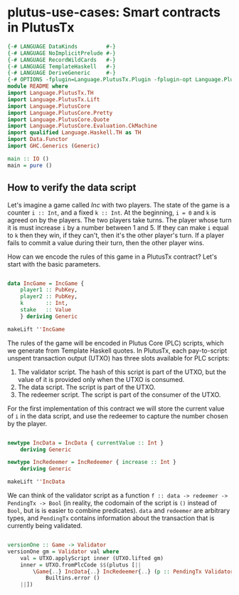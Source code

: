 # plutus-use-cases: Smart contracts in PlutusTx

```haskell
{-# LANGUAGE DataKinds         #-}
{-# LANGUAGE NoImplicitPrelude #-}
{-# LANGUAGE RecordWildCards   #-}
{-# LANGUAGE TemplateHaskell   #-}
{-# LANGUAGE DeriveGeneric     #-}
{-# OPTIONS -fplugin=Language.PlutusTx.Plugin -fplugin-opt Language.PlutusTx.Plugin:dont-typecheck #-}
module README where
import Language.PlutusTx.TH
import Language.PlutusTx.Lift
import Language.PlutusCore
import Language.PlutusCore.Pretty
import Language.PlutusCore.Quote
import Language.PlutusCore.Evaluation.CkMachine
import qualified Language.Haskell.TH as TH
import Data.Functor
import GHC.Generics (Generic)

main :: IO ()
main = pure ()
```

## How to verify the data script

Let's imagine a game called _Inc_ with two players. The state of the game is a counter `i :: Int`, and a fixed `k :: Int`. At the beginning, `i = 0` and `k` is agreed on by the players. The two players take turns. The player whose turn it is must increase `i` by a number between 1 and 5. If they can make `i` equal to `k` then they win, if they can't, then it's the other player's turn. If a player fails to commit a value during their turn, then the other player wins.

How can we encode the rules of this game in a PlutusTx contract? Let's start with the basic parameters.

```haskell

data IncGame = IncGame {
    player1 :: PubKey,
    player2 :: PubKey,
    k       :: Int,
    stake   :: Value
    } deriving Generic

makeLift ''IncGame
```

The rules of the game will be encoded in Plutus Core (PLC) scripts, which we generate from Template Haskell quotes. In PlutusTx, each pay-to-script unspent transaction output (UTXO) has three slots available for PLC scripts:

1. The validator script. The hash of this script is part of the UTXO, but the value of it is provided only when the UTXO is consumed.
2. The data script. The script is part of the UTXO.
3. The redeemer script. The script is part of the consumer of the UTXO.

For the first implementation of this contract we will store the current value of `i` in the data script, and use the redeemer to capture the number chosen by the player.

```haskell

newtype IncData = IncData { currentValue :: Int }
    deriving Generic

newtype IncRedeemer = IncRedeemer { increase :: Int }
    deriving Generic

makeLift ''IncData

```

We can think of the validator script as a function `f :: data -> redeemer -> PendingTx -> Bool` (in reality, the codomain of the script is `()` instead of `Bool`, but is is easier to combine predicates). `data` and `redeemer` are arbitrary types, and `PendingTx` contains information about the transaction that is currently being validated.


```haskell

versionOne :: Game -> Validator
versionOne gm = Validator val where
    val = UTXO.applyScript inner (UTXO.lifted gm)
    inner = UTXO.fromPlcCode $$(plutus [||
        \Game{..} IncData{..} IncRedeemer{..} (p :: PendingTx ValidatorHash) ->
            Builtins.error ()
    ||])

```


